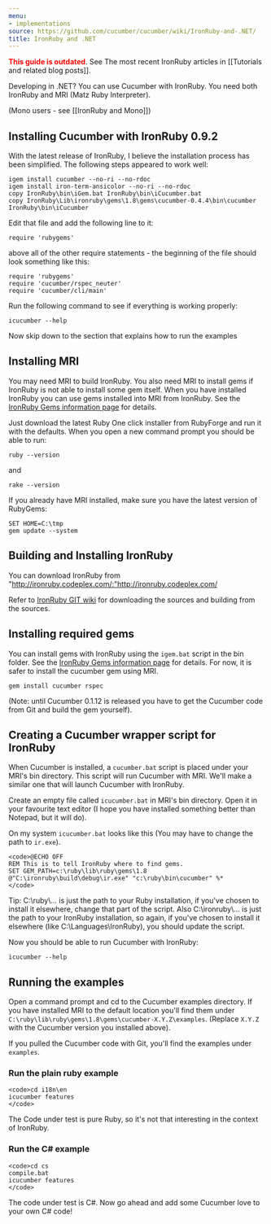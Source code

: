 ```yaml
---
menu:
- implementations
source: https://github.com/cucumber/cucumber/wiki/IronRuby-and-.NET/
title: IronRuby and .NET
---
```


**<span style="color: red;">This guide is outdated</span>**. See The most recent IronRuby articles in \[\[Tutorials and related blog posts\]\].

Developing in .NET? You can use Cucumber with IronRuby. You need both IronRuby and MRI (Matz Ruby Interpreter).

(Mono users - see \[\[IronRuby and Mono\]\])

Installing Cucumber with IronRuby 0.9.2
---------------------------------------

With the latest release of IronRuby, I believe the installation process has been simplified. The following steps appeared to work well:

    igem install cucumber --no-ri --no-rdoc
    igem install iron-term-ansicolor --no-ri --no-rdoc
    copy IronRuby\bin\iGem.bat IronRuby\bin\iCucumber.bat
    copy IronRuby\Lib\ironruby\gems\1.8\gems\cucumber-0.4.4\bin\cucumber IronRuby\bin\iCucumber

Edit that file and add the following line to it:

    require 'rubygems'

above all of the other require statements - the beginning of the file should look something like this:

    require 'rubygems'
    require 'cucumber/rspec_neuter'
    require 'cucumber/cli/main'

Run the following command to see if everything is working properly:

    icucumber --help

Now skip down to the section that explains how to run the examples

Installing MRI
--------------

You may need MRI to build IronRuby. You also need MRI to install gems if IronRuby is not able to install some gem itself. When you have installed IronRuby you can use gems installed into MRI from IronRuby. See the [IronRuby Gems information page](http://www.ironruby.net/Documentation/Real_Ruby_Applications/RubyGems) for details.

Just download the latest Ruby One click installer from RubyForge and run it with the defaults.
When you open a new command prompt you should be able to run:

    ruby --version

and

    rake --version

If you already have MRI installed, make sure you have the latest version of RubyGems:

    SET HOME=C:\tmp
    gem update --system

Building and Installing IronRuby
--------------------------------

You can download IronRuby from "http://ironruby.codeplex.com/:"http://ironruby.codeplex.com/

Refer to [IronRuby GIT wiki](http://wiki.github.com/ironruby/ironruby) for downloading the sources and building from the sources.

Installing required gems
------------------------

You can install gems with IronRuby using the `igem.bat` script in the bin folder. See the [IronRuby Gems information page](http://www.ironruby.net/Documentation/Real_Ruby_Applications/RubyGems) for details. For now, it is safer to install the cucumber gem using MRI.

    gem install cucumber rspec

(Note: until Cucumber 0.1.12 is released you have to get the Cucumber code from Git and build the gem yourself).

Creating a Cucumber wrapper script for IronRuby
-----------------------------------------------

When Cucumber is installed, a <code>cucumber.bat</code> script is placed under your MRI's bin directory.
This script will run Cucumber with MRI. We'll make a similar one that will launch Cucumber
with IronRuby.

Create an empty file called <code>icucumber.bat</code> in MRI's bin directory.
Open it in your favourite text editor (I hope you have installed something better than
Notepad, but it will do).

On my system <code>icucumber.bat</code> looks like this (You may have to change the path to <code>ir.exe</code>).

    <code>@ECHO OFF
    REM This is to tell IronRuby where to find gems.
    SET GEM_PATH=c:\ruby\lib\ruby\gems\1.8
    @"C:\ironruby\build\debug\ir.exe" "c:\ruby\bin\cucumber" %*
    </code>

Tip: C:\\ruby\\... is just the path to your Ruby installation, if you've chosen to install it elsewhere, change that part of the script. Also C:\\ironruby\\... is just the path to your IronRuby installation, so again, if you've chosen to install it elsewhere (like C:\\Languages\\IronRuby), you should update the script.

Now you should be able to run Cucumber with IronRuby:

    icucumber --help

Running the examples
--------------------

Open a command prompt and cd to the Cucumber examples directory. If you have installed MRI to the default
location you'll find them under <code>C:\\ruby\\lib\\ruby\\gems\\1.8\\gems\\cucumber-X.Y.Z\\examples</code>. (Replace <code>X.Y.Z</code> with the Cucumber version you installed above).

If you pulled the Cucumber code with Git, you'll find the examples under <code>examples</code>.

### Run the plain ruby example

    <code>cd i18n\en
    icucumber features
    </code>

The Code under test is pure Ruby, so it's not that interesting in the context of IronRuby.

### Run the C\# example

    <code>cd cs
    compile.bat
    icucumber features
    </code>

The code under test is C\#. Now go ahead and add some Cucumber love to your own C\# code!
